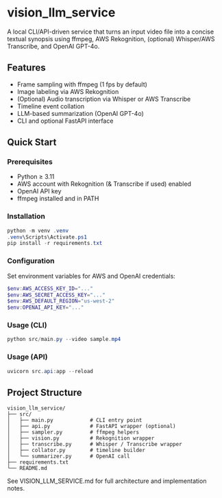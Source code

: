 # vision_llm_service

A local CLI/API-driven service that turns an input video file into a concise textual synopsis using ffmpeg, AWS Rekognition, (optional) Whisper/AWS Transcribe, and OpenAI GPT-4o.

## Features
- Frame sampling with ffmpeg (1 fps by default)
- Image labeling via AWS Rekognition
- (Optional) Audio transcription via Whisper or AWS Transcribe
- Timeline event collation
- LLM-based summarization (OpenAI GPT-4o)
- CLI and optional FastAPI interface

## Quick Start

### Prerequisites
- Python ≥ 3.11
- AWS account with Rekognition (& Transcribe if used) enabled
- OpenAI API key
- ffmpeg installed and in PATH

### Installation
```powershell
python -m venv .venv
.venv\Scripts\Activate.ps1
pip install -r requirements.txt
```

### Configuration
Set environment variables for AWS and OpenAI credentials:
```powershell
$env:AWS_ACCESS_KEY_ID="..."
$env:AWS_SECRET_ACCESS_KEY="..."
$env:AWS_DEFAULT_REGION="us-west-2"
$env:OPENAI_API_KEY="..."
```

### Usage (CLI)
```powershell
python src/main.py --video sample.mp4
```

### Usage (API)
```powershell
uvicorn src.api:app --reload
```

## Project Structure
```
vision_llm_service/
├── src/
│   ├── main.py            # CLI entry point
│   ├── api.py             # FastAPI wrapper (optional)
│   ├── sampler.py         # ffmpeg helpers
│   ├── vision.py          # Rekognition wrapper
│   ├── transcribe.py      # Whisper / Transcribe wrapper
│   ├── collator.py        # timeline builder
│   └── summarizer.py      # OpenAI call
├── requirements.txt
└── README.md
```

See VISION_LLM_SERVICE.md for full architecture and implementation notes.

